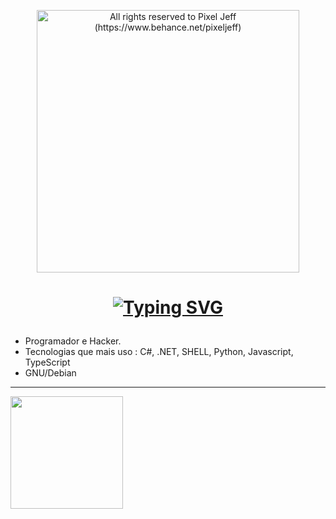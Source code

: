 <p align="center">
  <img alt="All rights reserved to Pixel Jeff (https://www.behance.net/pixeljeff)" height="420px" src="https://mir-s3-cdn-cf.behance.net/project_modules/1400_opt_1/dece5f124024167.60fb03546918b.gif" />
<br>
<h1 align="center">
    
  [![Typing SVG](https://readme-typing-svg.demolab.com?font=Press+Start+2P&duration=2200&pause=850&color=fffefe&width=198&lines=Hello+Guys)](https://git.io/typing-svg)
  
</h1>
  
  - Programador e Hacker.<br> 
  - Tecnologias que mais uso : C#, .NET, SHELL, Python, Javascript, TypeScript<br>
  - GNU/Debian<br>

<hr>

<img loading="lazy" height="180em" src="https://github-readme-stats.vercel.app/api/top-langs/?username=GabrielLimaG3&layout=compact&langs_count=7&bg_color=0D1117&title_color=fffefe"/>

</h1>
